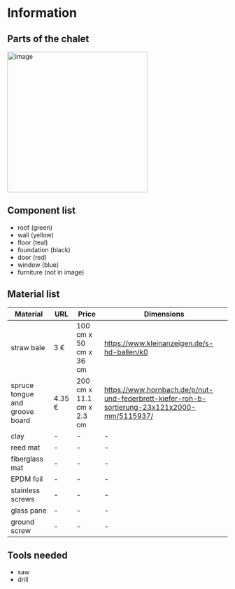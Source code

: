 # Information

## Parts of the chalet

<img width="321" alt="image" src="https://github.com/user-attachments/assets/47fc6b21-cf25-4001-8699-db137d26a695">

## Component list

* roof (green)
* wall (yellow)
* floor (teal)
* foundation (black)
* door (red)
* window (blue)
* furniture (not in image)


## Material list

| Material | URL | Price | Dimensions
|-|-|-|-|
| straw bale | 3 € | 100 cm x 50 cm x 36 cm | https://www.kleinanzeigen.de/s-hd-ballen/k0 |
| spruce tongue and groove board | 4.35 € | 200 cm x 11.1 cm x 2.3 cm | https://www.hornbach.de/p/nut-und-federbrett-kiefer-roh-b-sortierung-23x121x2000-mm/5115937/ |
| clay |-|-|-|
| reed mat |-|-|-|
| fiberglass mat |-|-|-|
| EPDM foil |-|-|-|
| stainless screws |-|-|-|
| glass pane |-|-|-|
| ground screw |-|-|-|

## Tools needed
* saw
* drill
